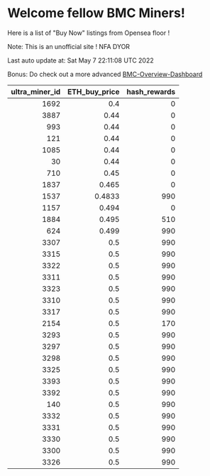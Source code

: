 # Welcome fellow BMC Miners!
Here is a list of "Buy Now" listings from Opensea floor !

Note: This is an unofficial site ! NFA DYOR

Last auto update at: Sat May  7 22:11:08 UTC 2022

Bonus: Do check out a more advanced [BMC-Overview-Dashboard](https://dune.com/defifunk/BMC-Overview-Dashboard)


|   ultra_miner_id |   ETH_buy_price |   hash_rewards |
|-----------------:|----------------:|---------------:|
|             1692 |          0.4    |              0 |
|             3887 |          0.44   |              0 |
|              993 |          0.44   |              0 |
|              121 |          0.44   |              0 |
|             1085 |          0.44   |              0 |
|               30 |          0.44   |              0 |
|              710 |          0.45   |              0 |
|             1837 |          0.465  |              0 |
|             1537 |          0.4833 |            990 |
|             1157 |          0.494  |              0 |
|             1884 |          0.495  |            510 |
|              624 |          0.499  |            990 |
|             3307 |          0.5    |            990 |
|             3315 |          0.5    |            990 |
|             3322 |          0.5    |            990 |
|             3311 |          0.5    |            990 |
|             3323 |          0.5    |            990 |
|             3310 |          0.5    |            990 |
|             3317 |          0.5    |            990 |
|             2154 |          0.5    |            170 |
|             3293 |          0.5    |            990 |
|             3297 |          0.5    |            990 |
|             3298 |          0.5    |            990 |
|             3325 |          0.5    |            990 |
|             3393 |          0.5    |            990 |
|             3392 |          0.5    |            990 |
|              140 |          0.5    |            990 |
|             3332 |          0.5    |            990 |
|             3331 |          0.5    |            990 |
|             3330 |          0.5    |            990 |
|             3300 |          0.5    |            990 |
|             3326 |          0.5    |            990 |